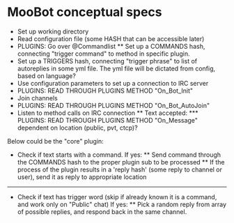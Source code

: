 # MooBot conceptual specs #

* Set up working directory
* Read configuration file (some HASH that can be accessible later)
* PLUGINS: Go over @Commandlist
** Set up a COMMANDS hash, connecting "trigger command" to method in specific plugin.
* Set up a TRIGGERS hash, connecting "trigger phrase" to list of autoreplies in some yml file. The yml file will be dictated from config, based on language?
* Use configuration parameters to set up a connection to IRC server
* PLUGINS: READ THROUGH PLUGINS METHOD "On_Bot_Init"
* Join channels
* PLUGINS: READ THROUGH PLUGINS METHOD "On_Bot_AutoJoin"
* Listen to method calls on IRC connection
** Text accepted:
*** PLUGINS: READ THROUGH PLUGINS METHOD "On_Message" dependent on location (public, pvt, ctcp)?

Below could be the "core" plugin:
* Check if text starts with a command. If yes:
** Send command through the COMMANDS hash to the proper plugin sub to be processed
** If the process of the plugin results in a 'reply hash' (some reply to channel or user), send it as reply to appropriate location
---
* Check if text has trigger word (skip if already known it is a command, and work only on "Public" chat) If yes:
** Pick a random reply from array of possible replies, and respond back in the same channel.
